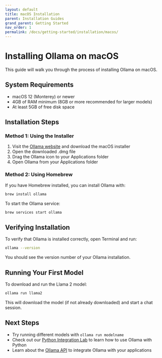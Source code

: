 ```yaml
---
layout: default
title: macOS Installation
parent: Installation Guides
grand_parent: Getting Started
nav_order: 1
permalink: /docs/getting-started/installation/macos/
---
```


# Installing Ollama on macOS

This guide will walk you through the process of installing Ollama on macOS.

## System Requirements

- macOS 12 (Monterey) or newer
- 4GB of RAM minimum (8GB or more recommended for larger models)
- At least 5GB of free disk space

## Installation Steps

### Method 1: Using the Installer

1. Visit the [Ollama website](https://ollama.ai) and download the macOS installer
2. Open the downloaded .dmg file
3. Drag the Ollama icon to your Applications folder
4. Open Ollama from your Applications folder

### Method 2: Using Homebrew

If you have Homebrew installed, you can install Ollama with:

```bash
brew install ollama
```

To start the Ollama service:

```bash
brew services start ollama
```

## Verifying Installation

To verify that Ollama is installed correctly, open Terminal and run:

```bash
ollama --version
```

You should see the version number of your Ollama installation.

## Running Your First Model

To download and run the Llama 2 model:

```bash
ollama run llama2
```

This will download the model (if not already downloaded) and start a chat session.

## Next Steps

- Try running different models with `ollama run modelname`
- Check out our [Python Integration Lab](/labs/lab3-python-integration/) to learn how to use Ollama with Python
- Learn about the [Ollama API](/docs/api/) to integrate Ollama with your applications